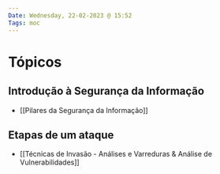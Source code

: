 ```yaml
---
Date: Wednesday, 22-02-2023 @ 15:52
Tags: moc
---
```

# Tópicos
## Introdução à Segurança da Informação
- [[Pilares da Segurança da Informação]]

## Etapas de um ataque
- [[Técnicas de Invasão - Análises e Varreduras & Análise de Vulnerabilidades]]